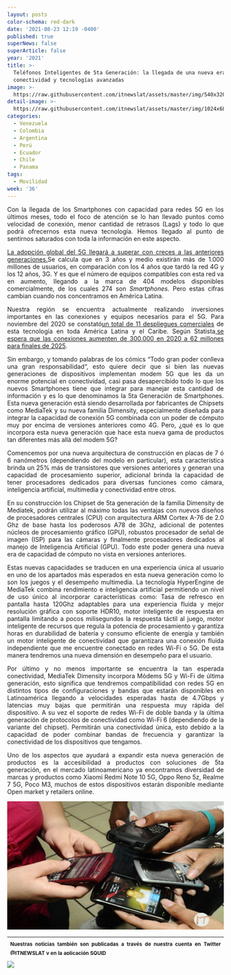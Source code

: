 ```yaml
---
layout: posts
color-schema: red-dark
date: '2021-08-23 12:19 -0400'
published: true
superNews: false
superArticle: false
year: '2021'
title: >-
  Teléfonos Inteligentes de 5ta Generación: la llegada de una nueva era en
  conectividad y tecnologías avanzadas
image: >-
  https://raw.githubusercontent.com/itnewslat/assets/master/img/540x320/Celulares.jpg
detail-image: >-
  https://raw.githubusercontent.com/itnewslat/assets/master/img/1024x680/Celulares-g.jpg
categories:
  - Venezuela
  - Colombia
  - Argentina
  - Perú
  - Ecuador
  - Chile
  - Panama
tags:
  - Movilidad
week: '36'
---
```

<p style="text-align: justify;">Con la llegada de los Smartphones con capacidad para redes 5G en los últimos meses, todo el foco de atención se lo han llevado puntos como velocidad de conexión, menor cantidad de retrasos (Lags) y todo lo que podrá ofrecernos esta nueva tecnología. Hemos llegado al punto de sentirnos saturados con toda la información en este aspecto.</p>
<p style="text-align: justify;"><a href="https://es.statista.com/grafico/22024/esta-infografia-muestra-el-numero-de-anos-necesarios-para-alcanzar-los-mil-millones-de-usuarios-en-tecnologias-seleccionadas/">La adopción global del 5G llegará a superar con creces a las anteriores generaciones.</a>Se calcula que en 3 años y medio existirán más de 1.000 millones de usuarios, en comparación con los 4 años que tardó la red 4G y los 12 años, 3G. Y es que el número de equipos compatibles con esta red va en aumento, llegando a la marca de 404 modelos disponibles comercialmente, de los cuales 274 son <em>Smartphones.</em> Pero estas cifras cambian cuando nos concentramos en América Latina.</p>
<p style="text-align: justify;">Nuestra región se encuentra actualmente realizando inversiones importantes en las conexiones y equipos necesarios para el 5G. Para noviembre del 2020 se constató<a href="https://es.statista.com/estadisticas/1188829/despliegues-tecnologia-5g-america-latina-por-pais/">un total de 11 despliegues comerciales</a> de esta tecnología en toda América Latina y el Caribe. Según Statista,<a href="https://www.statista.com/statistics/957559/5g-connections-latin-america/">se espera que las conexiones aumenten de 300.000 en 2020 a 62 millones para finales de 2025</a>.</p>
<p style="text-align: justify;">Sin embargo, y tomando palabras de los cómics “Todo gran poder conlleva una gran responsabilidad“, esto quiere decir que si bien las nuevas generaciones de dispositivos implementan modem 5G que les da un enorme potencial en conectividad, casi pasa desapercibido todo lo que los nuevos Smartphones tiene que integrar para manejar esta cantidad de información y es lo que denominamos la 5ta Generación de Smartphones. Esta nueva generación está siendo desarrollada por fabricantes de Chipsets como MediaTek y su nueva familia Dimensity, especialmente diseñada para integrar la capacidad de conexión 5G combinada con un poder de cómputo muy por encima de versiones anteriores como 4G. Pero, ¿qué es lo que incorpora esta nueva generación que hace esta nueva gama de productos tan diferentes más allá del modem 5G?</p>
<p style="text-align: justify;">Comencemos por una nueva arquitectura de construcción en placas de 7 ó 6 nanómetros (dependiendo del modelo en particular), esta característica brinda un 25% más de transistores que versiones anteriores y generan una capacidad de procesamiento superior, adicional brinda la capacidad de tener procesadores dedicados para diversas funciones como cámara, inteligencia artificial, multimedia y conectividad entre otros.</p>
<p style="text-align: justify;">En su construcción los Chipset de 5ta generación de la familia Dimensity de Mediatek, podrán utilizar al máximo todas las ventajas con nuevos diseños de procesadores centrales (CPU) con arquitectura ARM Cortex A-76 de 2.0 Ghz de base hasta los poderosos A78 de 3Ghz, adicional de potentes núcleos de procesamiento gráfico (GPU), robustos procesador de señal de imagen (ISP) para las cámaras y finalmente procesadores dedicados al manejo de Inteligencia Artificial (GPU). Todo este poder genera una nueva era de capacidad de cómputo no vista en versiones anteriores.</p>
<p style="text-align: justify;">Estas nuevas capacidades se traducen en una experiencia única al usuario en uno de los apartados más esperados en esta nueva generación como lo son los juegos y el desempeño multimedia. La tecnología HyperEngine de MediaTek combina rendimiento e inteligencia artificial permitiendo un nivel de uso único al incorporar características como: Tasa de refresco en pantalla hasta 120Ghz adaptables para una experiencia fluida y mejor resolución gráfica con soporte HDR10, motor inteligente de respuesta en pantalla limitando a pocos milisegundos la respuesta táctil al juego, motor inteligente de recursos que regula la potencia de procesamiento y garantiza horas en durabilidad de batería y consumo eficiente de energía y también un motor inteligente de conectividad que garantizara una conexión fluida independiente que me encuentre conectado en redes Wi-Fi o 5G. De esta manera tendremos una nueva dimensión en desempeño para el usuario.</p>
<p style="text-align: justify;">Por último y no menos importante se encuentra la tan esperada conectividad, MediaTek Dimensity incorpora Módems 5G y Wi-Fi de última generación, esto significa que tendremos compatibilidad con redes 5G en distintos tipos de configuraciones y bandas que estarán disponibles en Latinoamérica llegando a velocidades esperadas hasta de 4.7Gbps y latencias muy bajas que permitirán una respuesta muy rápida del dispositivo. A su vez el soporte de redes Wi-Fi de doble banda y la última generación de protocolos de conectividad como Wi-Fi 6 (dependiendo de la variante del chipset). Permitirán una conectividad única, esto debido a la capacidad de poder combinar bandas de frecuencia y garantizar la conectividad de los dispositivos que tengamos.</p>
<p style="text-align: justify;">Uno de los aspectos que ayudará a expandir esta nueva generación de productos es la accesibilidad a productos con soluciones de 5ta generación, en el mercado latinoamericano ya encontramos diversidad de marcas y productos como Xiaomi Redmi Note 10 5G, Oppo Reno 5z, Realme 7 5G, Poco M3, muchos de estos dispositivos estarán disponible mediante Open market y retailers online.</p>

![](https://raw.githubusercontent.com/itnewslat/assets/master/img/540x320/Celulares.jpg)

<table style="height: 42px;" width="569">
<tbody>
<tr>
<td style="text-align: justify;"><sub><strong>Nuestras noticias también son publicadas a través de nuestra cuenta en Twitter <a href="https://twitter.com/itnewslat?lang=es">@ITNEWSLAT</a> y en la aplicación <a href="https://squidapp.co/en/">SQUID</a></strong></sub></td>
</tr>
</tbody>
</table>

<img src="https://tracker.metricool.com/c3po.jpg?hash=56f88a41e39ab42c063cc51676587a04"/>
